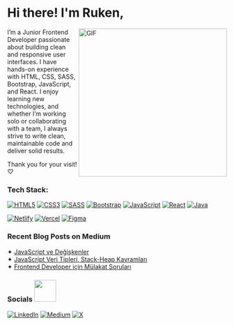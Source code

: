 # Hi there! I'm Ruken,
<img align="right" src="https://github.com/user-attachments/assets/184319da-da86-49f6-985d-0c0fb132384f" alt="GIF" width="340"/>
<!--
<img align="right" src="https://user-images.githubusercontent.com/72344293/151006688-f638f5a1-955b-424a-a930-63c526d6a5cd.svg" alt="GIF" width="240"/>
-->

<div> I’m a Junior Frontend Developer passionate about building clean and responsive user interfaces. I have hands-on experience with HTML, CSS, SASS, Bootstrap, JavaScript, and React. I enjoy learning new technologies, and whether I’m working solo or collaborating with a team, I always strive to write clean, maintainable code and deliver solid results.
    <p> Thank you for your visit! ♡ </p>
</div>

### Tech Stack:
[![HTML5](https://img.shields.io/badge/-HTML5-d6d1cb?style=flat&logo=html5&logoColor=black)](https://www.w3schools.com/html/html_intro.asp)
[![CSS3](https://img.shields.io/badge/-CSS3-d6d1cb?style=flat&logo=css3&logoColor=black)](https://developer.mozilla.org/en-US/docs/Web/CSS)
[![SASS](https://img.shields.io/badge/-SASS-d6d1cb?style=flat&logo=sass&logoColor=black)](https://sass-lang.com/)
[![Bootstrap](https://img.shields.io/badge/-Bootstrap-d6d1cb?style=flat&logo=bootstrap&logoColor=black)](https://getbootstrap.com/)
[![JavaScript](https://img.shields.io/badge/-JavaScript-d6d1cb?style=flat&logo=javascript&logoColor=black)](https://javascript.info/)
[![React](https://img.shields.io/badge/-React-d6d1cb?style=flat&logo=react&logoColor=black)](https://react.dev/)
[![Java](https://img.shields.io/badge/-Java-d6d1cb?style=flat&logo=java&logoColor=black)](https://docs.oracle.com/en/java/)

[![Netlify](https://img.shields.io/badge/-Netlify-d6d1cb?style=flat&logo=netlify&logoColor=black)](https://www.netlify.com/)
[![Vercel](https://img.shields.io/badge/-Vercel-d6d1cb?style=flat&logo=vercel&logoColor=black)](https://vercel.com/)
[![Figma](https://img.shields.io/badge/-Figma-d6d1cb?style=flat&logo=figma&logoColor=black)](https://www.figma.com/)

### Recent Blog Posts on Medium
✦ [JavaScript ve Değişkenler](https://medium.com/@rukenerpolat/javascript-ve-de%C4%9Fi%C5%9Fkenler-313621b5842b)  
✦ [JavaScript Veri Tipleri, Stack-Heap Kavramları](https://medium.com/@rukenerpolat/javascript-veri-tipleri-stack-heap-kavramlar%C4%B1-1e2836430a09)  
✦ [Frontend Developer için Mülakat Soruları](https://medium.com/@rukenerpolat/frontend-developer-i%C3%A7in-m%C3%BClakat-sorular%C4%B1-9cfb0d41c87c)  

### Socials <img src="https://media.giphy.com/media/mGcNjsfWAjY5AEZNw6/giphy.gif" width="50">
[![LinkedIn](https://img.shields.io/badge/-LinkedIn-d6d1cb?style=flat&logo=linkedin&logoColor=black)](https://linkedin.com/in/rukenerpolat)
[![Medium](https://img.shields.io/badge/-Medium-d6d1cb?style=flat&logo=medium&logoColor=black)](https://medium.com/@rukenerpolat)
[![X](https://img.shields.io/badge/-X-d6d1cb?style=flat&logo=x&logoColor=black)](https://x.com/rukenerpolat)

<!--
[![Bluesky](https://img.shields.io/badge/-Bluesky-d6d1cb?style=flat&logo=bluesky&logoColor=black)](https://bsky.app/profile/ruken.bsky.social)
[![DEV.to](https://img.shields.io/badge/DEV.to-d6d1cb?style=flat&logo=devdotto&logoColor=000000&labelColor=d6d1cb)](https://dev.to/rukenerpolat)
-->

<!--
[![HTML5](https://img.shields.io/badge/-HTML5-E34F26?style=flat&logo=html5&logoColor=white)](https://www.w3schools.com/html/html_intro.asp)
[![CSS3](https://img.shields.io/badge/-CSS3-1572B6?style=flat&logo=css3&logoColor=white)](https://developer.mozilla.org/en-US/docs/Web/CSS)
[![SASS](https://img.shields.io/badge/-SASS-CC6699?style=flat&logo=sass&logoColor=white)](https://sass-lang.com/)
[![Bootstrap](https://img.shields.io/badge/-Bootstrap-563D7C?style=flat&logo=bootstrap&logoColor=white)](https://getbootstrap.com/)
[![JavaScript](https://img.shields.io/badge/-JavaScript-F7DF1E?style=flat&logo=javascript&logoColor=black)](https://javascript.info/)
[![React](https://img.shields.io/badge/-React-61DAFB?style=flat&logo=react&logoColor=black)](https://react.dev/)
[![Java](https://img.shields.io/badge/-Java-007396?style=flat&logo=java&logoColor=white)](https://docs.oracle.com/en/java/)
[![Figma](https://img.shields.io/badge/-Figma-F24E1E?style=flat&logo=figma&logoColor=white)](https://www.figma.com/)
[![Netlify](https://img.shields.io/badge/-Netlify-00C7B7?style=flat&logo=netlify&logoColor=white)](https://www.netlify.com/?attr=homepage-modal)
[![Vercel](https://img.shields.io/badge/-Vercel-000000?style=flat&logo=vercel&logoColor=white)](https://vercel.com/home)
---
[![HTML5](https://img.shields.io/badge/-HTML5-000000?style=flat&logo=html5&logoColor=white)](https://www.w3schools.com/html/html_intro.asp)
[![CSS3](https://img.shields.io/badge/-CSS3-000000?style=flat&logo=css3&logoColor=white)](https://developer.mozilla.org/en-US/docs/Web/CSS)
[![SASS](https://img.shields.io/badge/-SASS-000000?style=flat&logo=sass&logoColor=white)](https://sass-lang.com/)
[![Bootstrap](https://img.shields.io/badge/-Bootstrap-000000?style=flat&logo=bootstrap&logoColor=white)](https://getbootstrap.com/)
[![JavaScript](https://img.shields.io/badge/-JavaScript-000000?style=flat&logo=javascript&logoColor=white)](https://javascript.info/)
[![React](https://img.shields.io/badge/-React-000000?style=flat&logo=react&logoColor=white)](https://react.dev/)
[![Java](https://img.shields.io/badge/-Java-000000?style=flat&logo=java&logoColor=white)](https://docs.oracle.com/en/java/)
[![Netlify](https://img.shields.io/badge/-Netlify-000000?style=flat&logo=netlify&logoColor=white)](https://www.netlify.com/)
[![Vercel](https://img.shields.io/badge/-Vercel-000000?style=flat&logo=vercel&logoColor=white)](https://vercel.com/)
[![Figma](https://img.shields.io/badge/-Figma-000000?style=flat&logo=figma&logoColor=white)](https://www.figma.com/)
[![LinkedIn](https://img.shields.io/badge/-LinkedIn-000000?style=flat&logo=linkedin&logoColor=white)](https://linkedin.com/in/rukenerpolat)
[![Medium](https://img.shields.io/badge/-Medium-12100E?style=flat&logo=medium&logoColor=white)](https://medium.com/@rukenerpolat)
[![X](https://img.shields.io/badge/-X-000000?style=flat&logo=x&logoColor=white)](https://x.com/rukenerpolat)
-->
